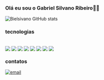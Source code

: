 
### Olá eu sou o Gabriel Silvano  Ribeiro🙋‍♂️


![Bielsivano GitHub stats](https://github-readme-stats.vercel.app/api?username=Bielsivano&show_icons=true&theme=radical)

### tecnologias 
<div style="display: inline_block"><br/>
<img align = "center" src="https://img.shields.io/badge/Java-ED8B00?style=for-the-badge&logo=openjdk&logoColor=white">
<img align = "center" src="https://img.shields.io/badge/CSS-239120?&style=for-the-badge&logo=css3&logoColor=white" >
<img align = "center" src="https://img.shields.io/badge/TypeScript-007ACC?style=for-the-badge&logo=typescript&logoColor=white">
<img align = "center" src="https://img.shields.io/badge/JavaScript-323330?style=for-the-badge&logo=javascript&logoColor=F7DF1E
">
<img align = "center" src="https://img.shields.io/badge/Java-ED8B00?style=for-the-badge&logo=openjdk&logoColor=white
">
<img align = "center" src="https://img.shields.io/badge/Angular-DD0031?style=for-the-badge&logo=angular&logoColor=white">
<img align = "center" src="https://img.shields.io/badge/Flutter-02569B?style=for-the-badge&logo=flutter&logoColor=white">
<img align = "center" src="https://img.shields.io/badge/MySQL-00000F?style=for-the-badge&logo=mysql&logoColor=white
">
</div>

### contatos

[![email](https://img.shields.io/badge/Microsoft_Outlook-0078D4?style=for-the-badge&logo=microsoft-outlook&logoColor=white
)](https://outlook.live.com/)

